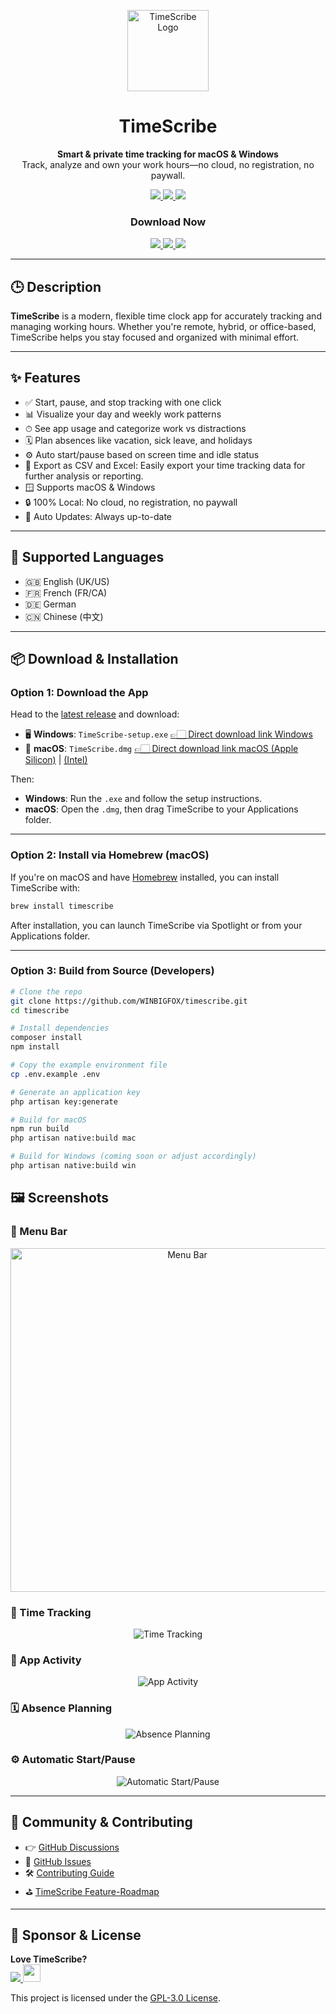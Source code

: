 <p align="center">
  <a href="https://timescribe.app" target="_blank">
    <img src="https://github.com/WINBIGFOX/Stempeluhr/blob/main/.github/images/icon.png?raw=true" width="130" alt="TimeScribe Logo">
  </a>
</p>
<h1 align="center">TimeScribe</h1>
<p align="center">
  <b>Smart & private time tracking for macOS & Windows</b><br/>
Track, analyze and own your work hours—no cloud, no registration, no paywall.
</p>

<p align="center">
  <a href="https://github.com/WINBIGFOX/timescribe/releases/latest">
    <img src="https://img.shields.io/github/v/release/WINBIGFOX/timescribe?label=Download&logo=github" />
  </a>
  <a href="https://formulae.brew.sh/cask/timescribe">
    <img src="https://img.shields.io/homebrew/cask/v/timescribe?logo=homebrew&logoColor=white&label=Homebrew" />
  </a>
  <a href="LICENSE">
    <img src="https://img.shields.io/github/license/WINBIGFOX/timescribe?color=blue" />
  </a>
</p>

<h3 align="center">Download Now</h2>
<p align="center">
  <a href="https://timescribe.app/download/windows">
    <img src="https://img.shields.io/badge/Windows-0078D4?style=for-the-badge&logo=microsoft&logoColor=white" />
  </a>
  <a href="https://timescribe.app/download/macos/arm64">
    <img src="https://img.shields.io/badge/Apple%20Silicon-000000?style=for-the-badge&logo=apple&logoColor=white" />
  </a>
  <a href="https://timescribe.app/download/macos/x64">
    <img src="https://img.shields.io/badge/Intel-000000?style=for-the-badge&logo=apple&logoColor=white" />
  </a>
</p>

---

## 🕒 Description

**TimeScribe** is a modern, flexible time clock app for accurately tracking and managing working hours. Whether you're
remote, hybrid, or office-based, TimeScribe helps you stay focused and organized with minimal effort.

---

## ✨ Features

- ✅ Start, pause, and stop tracking with one click
- 📊 Visualize your day and weekly work patterns
- ⏱ See app usage and categorize work vs distractions
- 🗓️ Plan absences like vacation, sick leave, and holidays
- ⚙️ Auto start/pause based on screen time and idle status
- 💾 Export as CSV and Excel: Easily export your time tracking data for further analysis or reporting.
- 🪟 Supports macOS & Windows
- 🔒 100% Local: No cloud, no registration, no paywall
- 🔄 Auto Updates: Always up-to-date

---

## 💬 Supported Languages

- 🇬🇧 English (UK/US)
- 🇫🇷 French (FR/CA)
- 🇩🇪 German
- 🇨🇳 Chinese (中文)

---

## 📦 Download & Installation

### Option 1: Download the App

Head to the [latest release](https://github.com/WINBIGFOX/timescribe/releases/latest) and download:

- 🖥 **Windows**:
  `TimeScribe-setup.exe` [👉🏻 Direct download link Windows](https://timescribe.app/download/windows)
- 🍏 **macOS**:
  `TimeScribe.dmg` [👉🏻 Direct download link macOS (Apple Silicon)](https://timescribe.app/download/macos/arm64) | [(Intel)](https://timescribe.app/download/macos/x64)

Then:

- **Windows**: Run the `.exe` and follow the setup instructions.
- **macOS**: Open the `.dmg`, then drag TimeScribe to your Applications folder.

---

### Option 2: Install via Homebrew (macOS)

If you're on macOS and have [Homebrew](https://brew.sh/) installed, you can install TimeScribe with:

```bash
brew install timescribe
```

After installation, you can launch TimeScribe via Spotlight or from your Applications folder.

---

### Option 3: Build from Source (Developers)

```bash
# Clone the repo
git clone https://github.com/WINBIGFOX/timescribe.git
cd timescribe

# Install dependencies
composer install
npm install

# Copy the example environment file
cp .env.example .env

# Generate an application key
php artisan key:generate

# Build for macOS
npm run build
php artisan native:build mac

# Build for Windows (coming soon or adjust accordingly)
php artisan native:build win
```

## 🖼 Screenshots

### 🧭 Menu Bar

<p align="center">
    <picture>
        <source media="(prefers-color-scheme: dark)" srcset="https://github.com/WINBIGFOX/Stempeluhr/blob/main/.github/images/menubar_dark.png?raw=true">
        <img alt="Menu Bar" width="550" src="https://github.com/WINBIGFOX/Stempeluhr/blob/main/.github/images/menubar_light.png?raw=true">
    </picture>
</p>

### 🧭 Time Tracking

<p align="center">
<picture>
  <source media="(prefers-color-scheme: dark)" srcset="https://github.com/WINBIGFOX/Stempeluhr/blob/main/.github/images/dayview_en_dark.webp?raw=true">
  <img alt="Time Tracking" src="https://github.com/WINBIGFOX/Stempeluhr/blob/main/.github/images/dayview_en_light.webp?raw=true">
</picture>
</p>

### 🧠 App Activity

<p align="center">
<picture >
  <source media="(prefers-color-scheme: dark)" srcset="https://github.com/WINBIGFOX/Stempeluhr/blob/main/.github/images/app_activity_en_dark.webp?raw=true">
  <img alt="App Activity" src="https://github.com/WINBIGFOX/Stempeluhr/blob/main/.github/images/app_activity_en_light.webp?raw=true">
</picture>
</p>

### 🗓️ Absence Planning

<p align="center">
<picture >
  <source media="(prefers-color-scheme: dark)" srcset="https://github.com/WINBIGFOX/Stempeluhr/blob/main/.github/images/absences_en_dark.webp?raw=true">
  <img alt="Absence Planning" src="https://github.com/WINBIGFOX/Stempeluhr/blob/main/.github/images/absences_en_light.webp?raw=true">
</picture>
</p>

### ⚙️ Automatic Start/Pause

<p align="center">
<picture >
  <source media="(prefers-color-scheme: dark)" srcset="https://github.com/WINBIGFOX/Stempeluhr/blob/main/.github/images/start_break_en_dark.webp?raw=true">
  <img alt="Automatic Start/Pause" src="https://github.com/WINBIGFOX/Stempeluhr/blob/main/.github/images/start_break_en_light.webp?raw=true">
</picture>
</p>

---

## 👥 Community & Contributing

- 👉 [GitHub Discussions](https://github.com/WINBIGFOX/TimeScribe/discussions)
- 🐞 [GitHub Issues](https://github.com/WINBIGFOX/TimeScribe/issues)
- 🛠️ [Contributing Guide](CONTRIBUTING.md)
- ⛳️ [TimeScribe Feature-Roadmap](https://github.com/users/WINBIGFOX/projects/5)

---

## 💖 Sponsor & License

<b>Love TimeScribe?</b><br/>
<a href="https://github.com/sponsors/WINBIGFOX" target="_blank">
<img src="https://img.shields.io/badge/GitHub Sponsors-EA4AAA?style=for-the-badge&logo=githubsponsors&logoColor=white" />
</a>
<a href="https://www.buymeacoffee.com/kc7qv2k6jqr" target="_blank">
<img height="28px" src="https://cdn.buymeacoffee.com/buttons/v2/default-yellow.png" />
</a>

This project is licensed under the [GPL-3.0 License](LICENSE).
